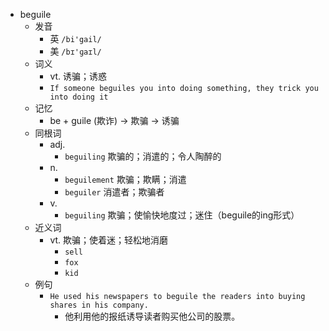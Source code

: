 - beguile
  - 发音
    - 英 `/bi'gail/`
    - 美 `/bɪ'ɡaɪl/`
  - 词义
    - vt. 诱骗；诱惑
    - `If someone beguiles you into doing something, they trick you into doing it`
  - 记忆
    - be + guile (欺诈) → 欺骗 → 诱骗
  - 同根词
    - adj.
      - `beguiling` 欺骗的；消遣的；令人陶醉的
    - n.
      - `beguilement` 欺骗；欺瞒；消遣
      - `beguiler` 消遣者；欺骗者
    - v.
      - `beguiling` 欺骗；使愉快地度过；迷住（beguile的ing形式）
  - 近义词
    - vt. 欺骗；使着迷；轻松地消磨
      - `sell`
      - `fox`
      - `kid`
  - 例句
    - `He used his newspapers to beguile the readers into buying shares in his company.`
      - 他利用他的报纸诱导读者购买他公司的股票。

